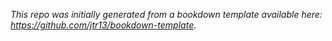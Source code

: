 
*This repo was initially generated from a bookdown template available here: https://github.com/jtr13/bookdown-template.*

